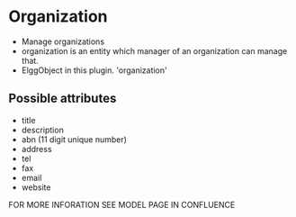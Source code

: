 Organization
===============

- Manage organizations
- organization is an entity which manager of an organization can manage that.
- ElggObject in this plugin. 'organization'

Possible attributes
--------------

- title
- description
- abn (11 digit unique number)
- address
- tel
- fax
- email
- website

FOR MORE INFORATION SEE MODEL PAGE IN CONFLUENCE
